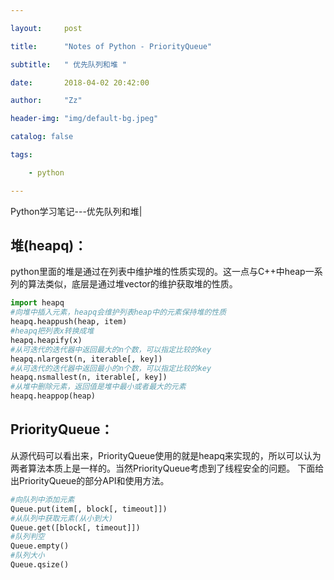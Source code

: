 ```yaml
---

layout:     post

title:      "Notes of Python - PriorityQueue"

subtitle:   " 优先队列和堆 "

date:       2018-04-02 20:42:00

author:     "Zz"

header-img: "img/default-bg.jpeg"

catalog: false

tags:

    - python

---
```





Python学习笔记---优先队列和堆|

## 堆(heapq)：  

python里面的堆是通过在列表中维护堆的性质实现的。这一点与C++中heap一系列的算法类似，底层是通过堆vector的维护获取堆的性质。

``` python
import heapq
#向堆中插入元素，heapq会维护列表heap中的元素保持堆的性质
heapq.heappush(heap, item)
#heapq把列表x转换成堆
heapq.heapify(x)
#从可迭代的迭代器中返回最大的n个数，可以指定比较的key
heapq.nlargest(n, iterable[, key])
#从可迭代的迭代器中返回最小的n个数，可以指定比较的key
heapq.nsmallest(n, iterable[, key])
#从堆中删除元素，返回值是堆中最小或者最大的元素
heapq.heappop(heap)
```



## PriorityQueue：

从源代码可以看出来，PriorityQueue使用的就是heapq来实现的，所以可以认为两者算法本质上是一样的。当然PriorityQueue考虑到了线程安全的问题。 
下面给出PriorityQueue的部分API和使用方法。 

``` python
#向队列中添加元素
Queue.put(item[, block[, timeout]])
#从队列中获取元素(从小到大)
Queue.get([block[, timeout]])
#队列判空
Queue.empty()
#队列大小
Queue.qsize()
```

